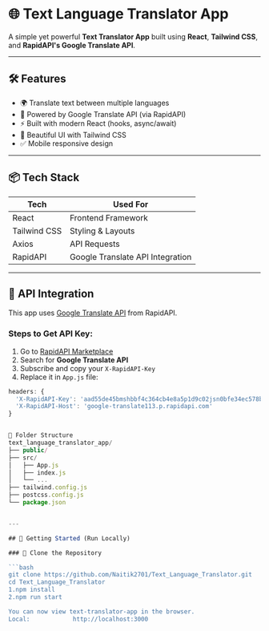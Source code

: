 # 🌐 Text Language Translator App

A simple yet powerful **Text Translator App** built using **React**, **Tailwind CSS**, and **RapidAPI's Google Translate API**.



---

## 🛠️ Features

- 🌍 Translate text between multiple languages
- 🧠 Powered by Google Translate API (via RapidAPI)
- ⚡ Built with modern React (hooks, async/await)
- 🎨 Beautiful UI with Tailwind CSS
- ✅ Mobile responsive design

---

## 📦 Tech Stack

| Tech            | Used For                         |
|-----------------|----------------------------------|
| React           | Frontend Framework               |
| Tailwind CSS    | Styling & Layouts                |
| Axios           | API Requests                     |
| RapidAPI        | Google Translate API Integration |

---

## 🔑 API Integration

This app uses [Google Translate API](https://rapidapi.com/robust-api-robust-api-default/api/google-translate113/) from RapidAPI.

### Steps to Get API Key:
1. Go to [RapidAPI Marketplace](https://rapidapi.com/)
2. Search for **Google Translate API**
3. Subscribe and copy your `X-RapidAPI-Key`
4. Replace it in `App.js` file:
```js
headers: {
  'X-RapidAPI-Key': 'aad55de45bmshbbf4c364cb4e8a5p1d9c02jsn0bfe34ec578b',
  'X-RapidAPI-Host': 'google-translate113.p.rapidapi.com'
}


📁 Folder Structure
text_language_translator_app/
├── public/
├── src/
│   ├── App.js
│   ├── index.js
│   └── ...
├── tailwind.config.js
├── postcss.config.js
└── package.json


---

## 🧪 Getting Started (Run Locally)

### 📁 Clone the Repository

```bash
git clone https://github.com/Naitik2701/Text_Language_Translator.git
cd Text_Language_Translator
1.npm install
2.npm run start

You can now view text-translator-app in the browser.
Local:            http://localhost:3000
